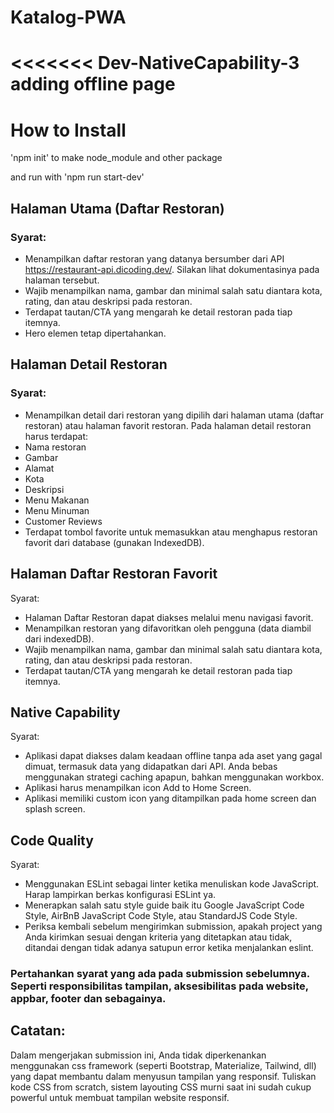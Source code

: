 # Katalog-PWA

<<<<<<< Dev-NativeCapability-3
adding offline page
=======
# How to Install

'npm init' to make node_module and other package

and run with 'npm run start-dev'


## Halaman Utama (Daftar Restoran)
### Syarat:
* Menampilkan daftar restoran yang datanya bersumber dari API https://restaurant-api.dicoding.dev/. Silakan lihat dokumentasinya pada halaman tersebut.
* Wajib menampilkan nama, gambar dan minimal salah satu diantara kota, rating, dan atau deskripsi pada restoran.
* Terdapat tautan/CTA yang mengarah ke detail restoran pada tiap itemnya.
* Hero elemen tetap dipertahankan.

## Halaman Detail Restoran
### Syarat:
* Menampilkan detail dari restoran yang dipilih dari halaman utama (daftar restoran) atau halaman favorit restoran.
Pada halaman detail restoran harus terdapat:
* Nama restoran
* Gambar
* Alamat
* Kota 
* Deskripsi
* Menu Makanan
* Menu Minuman
* Customer Reviews
* Terdapat tombol favorite untuk memasukkan atau menghapus restoran favorit dari database (gunakan IndexedDB).

## Halaman Daftar Restoran Favorit
Syarat:
* Halaman Daftar Restoran dapat diakses melalui menu navigasi favorit.
* Menampilkan restoran yang difavoritkan oleh pengguna (data diambil dari indexedDB).
* Wajib menampilkan nama, gambar dan minimal salah satu diantara kota, rating, dan atau deskripsi pada restoran.
* Terdapat tautan/CTA yang mengarah ke detail restoran pada tiap itemnya.

## Native Capability
Syarat:
* Aplikasi dapat diakses dalam keadaan offline tanpa ada aset yang gagal dimuat, termasuk data yang didapatkan dari API. Anda bebas menggunakan strategi caching apapun, bahkan menggunakan workbox.
* Aplikasi harus menampilkan icon Add to Home Screen.
* Aplikasi memiliki custom icon yang ditampilkan pada home screen dan splash screen.

## Code Quality
Syarat:
* Menggunakan ESLint sebagai linter ketika menuliskan kode JavaScript. Harap lampirkan berkas konfigurasi ESLint ya.
* Menerapkan salah satu style guide baik itu Google JavaScript Code Style, AirBnB JavaScript Code Style, atau StandardJS Code Style.
* Periksa kembali sebelum mengirimkan submission, apakah project yang Anda kirimkan sesuai dengan kriteria yang ditetapkan atau tidak, ditandai dengan tidak adanya satupun error ketika menjalankan eslint.

### Pertahankan syarat yang ada pada submission sebelumnya. Seperti responsibilitas tampilan, aksesibilitas pada website, appbar, footer dan sebagainya.


## Catatan:
Dalam mengerjakan submission ini, Anda tidak diperkenankan menggunakan css framework (seperti Bootstrap, Materialize, Tailwind, dll) yang dapat membantu dalam menyusun tampilan yang responsif. Tuliskan kode CSS from scratch, sistem layouting CSS murni saat ini sudah cukup powerful untuk membuat tampilan website responsif.

